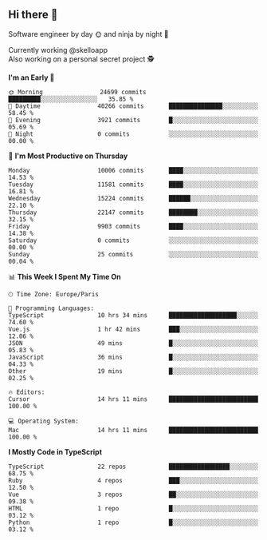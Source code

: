 ## Hi there 👋

Software engineer by day 🌞 and ninja by night 🌝

Currently working @skelloapp <br>
Also working on a personal secret project 🕵️

<!--START_SECTION:waka-->
**I'm an Early 🐤** 

```text
🌞 Morning                24699 commits       █████████░░░░░░░░░░░░░░░░   35.85 % 
🌆 Daytime                40266 commits       ███████████████░░░░░░░░░░   58.45 % 
🌃 Evening                3921 commits        █░░░░░░░░░░░░░░░░░░░░░░░░   05.69 % 
🌙 Night                  0 commits           ░░░░░░░░░░░░░░░░░░░░░░░░░   00.00 % 
```
📅 **I'm Most Productive on Thursday** 

```text
Monday                   10006 commits       ████░░░░░░░░░░░░░░░░░░░░░   14.53 % 
Tuesday                  11581 commits       ████░░░░░░░░░░░░░░░░░░░░░   16.81 % 
Wednesday                15224 commits       ██████░░░░░░░░░░░░░░░░░░░   22.10 % 
Thursday                 22147 commits       ████████░░░░░░░░░░░░░░░░░   32.15 % 
Friday                   9903 commits        ████░░░░░░░░░░░░░░░░░░░░░   14.38 % 
Saturday                 0 commits           ░░░░░░░░░░░░░░░░░░░░░░░░░   00.00 % 
Sunday                   25 commits          ░░░░░░░░░░░░░░░░░░░░░░░░░   00.04 % 
```


📊 **This Week I Spent My Time On** 

```text
🕑︎ Time Zone: Europe/Paris

💬 Programming Languages: 
TypeScript               10 hrs 34 mins      ███████████████████░░░░░░   74.60 % 
Vue.js                   1 hr 42 mins        ███░░░░░░░░░░░░░░░░░░░░░░   12.06 % 
JSON                     49 mins             █░░░░░░░░░░░░░░░░░░░░░░░░   05.83 % 
JavaScript               36 mins             █░░░░░░░░░░░░░░░░░░░░░░░░   04.33 % 
Other                    19 mins             █░░░░░░░░░░░░░░░░░░░░░░░░   02.25 % 

🔥 Editors: 
Cursor                   14 hrs 11 mins      █████████████████████████   100.00 % 

💻 Operating System: 
Mac                      14 hrs 11 mins      █████████████████████████   100.00 % 
```

**I Mostly Code in TypeScript** 

```text
TypeScript               22 repos            █████████████████░░░░░░░░   68.75 % 
Ruby                     4 repos             ███░░░░░░░░░░░░░░░░░░░░░░   12.50 % 
Vue                      3 repos             ██░░░░░░░░░░░░░░░░░░░░░░░   09.38 % 
HTML                     1 repo              █░░░░░░░░░░░░░░░░░░░░░░░░   03.12 % 
Python                   1 repo              █░░░░░░░░░░░░░░░░░░░░░░░░   03.12 % 
```




<!--END_SECTION:waka-->

<!--
**antoinelncl/antoinelncl** is a ✨ _special_ ✨ repository because its `README.md` (this file) appears on your GitHub profile.

Here are some ideas to get you started:

- 🔭 I’m currently working on ...
- 🌱 I’m currently learning ...
- 👯 I’m looking to collaborate on ...
- 🤔 I’m looking for help with ...
- 💬 Ask me about ...
- 📫 How to reach me: ...
- 😄 Pronouns: ...
- ⚡ Fun fact: ...
-->
